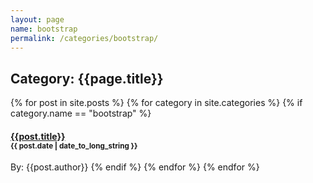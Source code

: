 ```yaml
---
layout: page
name: bootstrap
permalink: /categories/bootstrap/
---
```


## Category: {{page.title}}



{% for post in site.posts %}
  {% for category in site.categories %}
    {% if category.name == "bootstrap" %}
#### [{{post.title}}]({{post.url}})<br/><small>{{ post.date | date_to_long_string }}</small>
By: {{post.author}}
    {% endif %}
  {% endfor %}
{% endfor %}